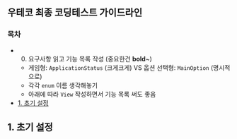 ## 우테코 최종 코딩테스트 가이드라인

### 목차
- 0. 요구사항 읽고 기능 목록 작성 (중요한건 **bold**~)
  - 게임형: `ApplicationStatus` (크게크게) VS 옵션 선택형: `MainOption` (명시적으로)
  - 각각 `enum` 이름 생각해놓기 
  - 아래에 따라 `View` 작성하면서 기능 목록 써도 좋음
- [1. 초기 설정](#1.-초기-설정) 

## 1. 초기 설정

